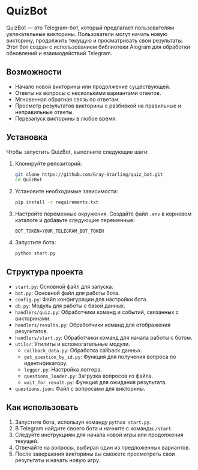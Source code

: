 
# QuizBot

QuizBot — это Telegram-бот, который предлагает пользователям увлекательные викторины. Пользователи могут начать новую викторину, продолжить текущую и просматривать свои результаты. Этот бот создан с использованием библиотеки Aiogram для обработки обновлений и взаимодействий Telegram.

## Возможности

- Начало новой викторины или продолжение существующей.
- Ответы на вопросы с несколькими вариантами ответов.
- Мгновенная обратная связь по ответам.
- Просмотр результатов викторины с разбивкой на правильные и неправильные ответы.
- Перезапуск викторины в любое время.

## Установка

Чтобы запустить QuizBot, выполните следующие шаги:

1. Клонируйте репозиторий:

   ```bash
   git clone https://github.com/Gray-Starling/quiz_bot.git
   cd QuizBot
   ```

2. Установите необходимые зависимости:

   ```bash
   pip install -r requirements.txt
   ```

3. Настройте переменные окружения. Создайте файл `.env` в корневом каталоге и добавьте следующие переменные:

   ```env
   BOT_TOKEN=YOUR_TELEGRAM_BOT_TOKEN
   ```

4. Запустите бота:

   ```bash
   python start.py
   ```

## Структура проекта

- `start.py`: Основной файл для запуска.
- `bot.py`: Основной файл для работы бота.
- `config.py`: Файл конфигурации для настройки бота.
- `db.py`: Модуль для работы с базой данных.
- `handlers/quiz.py`: Обработчики команд и событий, связанных с викторинами.
- `handlers/results.py`: Обработчики команд для отображения результатов.
- `handlers/start.py`: Обработчики команд для начала работы с ботом.
- `utils/`: Утилиты и вспомогательные модули.
  - `callback_data.py`: Обработка callback данных.
  - `get_question_by_id.py`: Функция для получения вопроса по идентификатору.
  - `logger.py`: Настройка логгера.
  - `questions_loader.py`: Загрузка вопросов из файла.
  - `wait_for_result.py`: Функция для ожидания результата.
- `questions.json`: Файл с вопросами для викторины.

## Как использовать

1. Запустите бота, используя команду `python start.py`.
2. В Telegram найдите своего бота и начните с команды `/start`.
3. Следуйте инструкциям для начала новой игры или продолжения текущей.
4. Отвечайте на вопросы, выбирая один из предложенных вариантов.
5. После завершения викторины вы сможете просмотреть свои результаты и начать новую игру.

